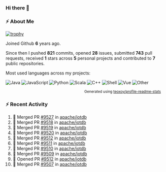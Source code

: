### Hi there 👋

### :zap: About Me

[![trophy](https://github-profile-trophy.vercel.app/?username=HTHou&theme=onedark)](https://github.com/ryo-ma/github-profile-trophy)
   
Joined Github **6** years ago.

Since then I pushed **821** commits, opened **28** issues, submitted **743** pull requests, received **1** stars across **5** personal projects and contributed to **7** public repositories.

Most used languages across my projects:

![Java](https://img.shields.io/static/v1?style=flat-square&label=%E2%A0%80&color=555&labelColor=%23b07219&message=Java%EF%B8%B194.4%25)
![JavaScript](https://img.shields.io/static/v1?style=flat-square&label=%E2%A0%80&color=555&labelColor=%23f1e05a&message=JavaScript%EF%B8%B11.4%25)
![Python](https://img.shields.io/static/v1?style=flat-square&label=%E2%A0%80&color=555&labelColor=%233572A5&message=Python%EF%B8%B10.7%25)
![Scala](https://img.shields.io/static/v1?style=flat-square&label=%E2%A0%80&color=555&labelColor=%23c22d40&message=Scala%EF%B8%B10.6%25)
![C++](https://img.shields.io/static/v1?style=flat-square&label=%E2%A0%80&color=555&labelColor=%23f34b7d&message=C%2B%2B%EF%B8%B10.6%25)
![Shell](https://img.shields.io/static/v1?style=flat-square&label=%E2%A0%80&color=555&labelColor=%2389e051&message=Shell%EF%B8%B10.4%25)
![Vue](https://img.shields.io/static/v1?style=flat-square&label=%E2%A0%80&color=555&labelColor=%2341b883&message=Vue%EF%B8%B10.3%25)
![Other](https://img.shields.io/static/v1?style=flat-square&label=%E2%A0%80&color=555&labelColor=%23ededed&message=Other%EF%B8%B11.2%25)

<p align="right"><sub>Generated using <a href="https://github.com/marketplace/actions/profile-readme-stats">teoxoy/profile-readme-stats</a></sub></p>


<!--![](https://github.com/HTHou/HTHou/blob/output/github-contribution-grid-snake.svg)-->

<!--![Haonan Hou's github stats](https://github-readme-stats.vercel.app/api?username=HTHou&count_private=true&show_icons=true&theme=onedark)-->

<!--![Haonan Hou's wakatime stats](https://github-readme-stats.vercel.app/api/wakatime?username=HTHou&layout=compact&theme=onedark)-->

<!--![Top Langs](https://github-readme-stats.vercel.app/api/top-langs/?username=HTHou&theme=onedark&layout=compact)-->

### :zap: Recent Activity
<!--START_SECTION:activity-->
1. 🎉 Merged PR [#9527](https://github.com/apache/iotdb/pull/9527) in [apache/iotdb](https://github.com/apache/iotdb)
2. 🎉 Merged PR [#9518](https://github.com/apache/iotdb/pull/9518) in [apache/iotdb](https://github.com/apache/iotdb)
3. 🎉 Merged PR [#9519](https://github.com/apache/iotdb/pull/9519) in [apache/iotdb](https://github.com/apache/iotdb)
4. 🎉 Merged PR [#9520](https://github.com/apache/iotdb/pull/9520) in [apache/iotdb](https://github.com/apache/iotdb)
5. 🎉 Merged PR [#9512](https://github.com/apache/iotdb/pull/9512) in [apache/iotdb](https://github.com/apache/iotdb)
6. 🎉 Merged PR [#9511](https://github.com/apache/iotdb/pull/9511) in [apache/iotdb](https://github.com/apache/iotdb)
7. 🎉 Merged PR [#9510](https://github.com/apache/iotdb/pull/9510) in [apache/iotdb](https://github.com/apache/iotdb)
8. 🎉 Merged PR [#9509](https://github.com/apache/iotdb/pull/9509) in [apache/iotdb](https://github.com/apache/iotdb)
9. 💪 Opened PR [#9512](https://github.com/apache/iotdb/pull/9512) in [apache/iotdb](https://github.com/apache/iotdb)
10. 🎉 Merged PR [#9507](https://github.com/apache/iotdb/pull/9507) in [apache/iotdb](https://github.com/apache/iotdb)
<!--END_SECTION:activity-->

<!--
**HTHou/HTHou** is a ✨ _special_ ✨ repository because its `README.md` (this file) appears on your GitHub profile.

Here are some ideas to get you started:

- 🔭 I’m currently working on ...
- 🌱 I’m currently learning ...
- 👯 I’m looking to collaborate on ...
- 🤔 I’m looking for help with ...
- 💬 Ask me about ...
- 📫 How to reach me: ...
- 😄 Pronouns: ...
- ⚡ Fun fact: ...
-->
